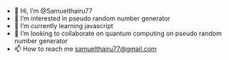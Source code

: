- 👋 Hi, I’m @Samuelthairu77
- 👀 I’m interested in pseudo random number generator 
- 🌱 I’m currently learning javascript
- 💞️ I’m looking to collaborate on quantum computing on pseudo random number generator 
- 📫 How to reach me samuelthairu77@gmail.com

<!---
Samuelthairu77/Samuelthairu77 is a ✨ special ✨ repository because its `README.md` (this file) appears on your GitHub profile.
You can click the Preview link to take a look at your changes.
--->
